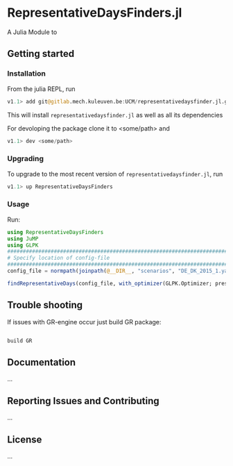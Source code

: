 # RepresentativeDaysFinders.jl


A Julia Module to  

## Getting started

### Installation

From the julia REPL, run

```julia
v1.1> add git@gitlab.mech.kuleuven.be:UCM/representativedaysfinder.jl.git
```

This will install `representativedaysfinder.jl` as well as all its dependencies

For devoloping the package clone it to <some/path> and

```julia
v1.1> dev <some/path>
```

### Upgrading

To upgrade to the most recent version of `representativedaysfinder.jl`, run


```julia
v1.1> up RepresentativeDaysFinders
```

### Usage

Run:

```julia
using RepresentativeDaysFinders
using JuMP
using GLPK
##################################################################################
# Specify location of config-file
##################################################################################
config_file = normpath(joinpath(@__DIR__, "scenarios", "DE_DK_2015_1.yaml"))

findRepresentativeDays(config_file, with_optimizer(GLPK.Optimizer; presolve=true, msg_lev=GLPK.MSG_ALL))
```
## Trouble shooting
If issues with GR-engine occur just build GR package:

```julia

build GR

```


## Documentation

...
## Reporting Issues and Contributing

...

## License

...
